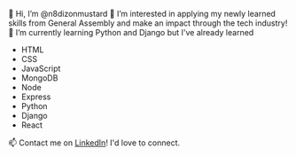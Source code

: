 👋 Hi, I’m @n8dizonmustard
👀 I’m interested in applying my newly learned skills from General Assembly and make an impact through the tech industry!
🌱 I’m currently learning Python and Django but I've already learned
* HTML
* CSS
* JavaScript
* MongoDB
* Node
* Express
* Python
* Django
* React

📫 Contact me on [LinkedIn](https://www.linkedin.com/in/nathaniel-dizon/)! I'd love to connect.

<!---
n8dizonmustard/n8dizonmustard is a ✨ special ✨ repository because its `README.md` (this file) appears on your GitHub profile.
You can click the Preview link to take a look at your changes.
--->
